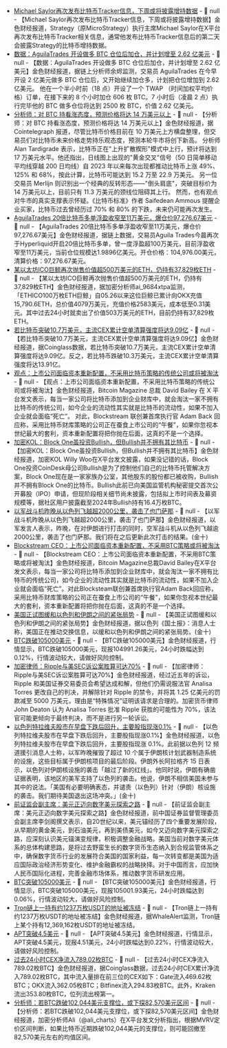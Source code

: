- [Michael Saylor再次发布比特币Tracker信息，下周或将披露增持数据](https://x.com/saylor/status/1934220313405100289) - 📰 null - 【Michael Saylor再次发布比特币Tracker信息，下周或将披露增持数据】金色财经报道，Strategy（原MicroStrategy）执行主席Michael Saylor在X平台再次发布比特币Tracker相关信息，通常他发布比特币Tracker信息后的第二天会披露Strategy的比特币增持数据。
- [数据：AguilaTrades 开设做多 BTC 仓位后加仓，并计划增至 2.62 亿美元]() - 📰 null - 【数据：AguilaTrades 开设做多 BTC 仓位后加仓，并计划增至 2.62 亿美元】金色财经报道，据链上分析师余烬监测，交易员 AguilaTrades 在今早开设 2 亿美元做多 BTC 仓位后，又开始继续加仓多，计划把仓位增加到 2.62 亿美元。 
他在一个半小时前（18 点）开设了一个 TWAP （时间加权平均价格）订单，在接下来的 8 个小时加仓 606 枚 BTC。7 小时后（凌晨 2 点）执行完毕他的 BTC 做多仓位将达到 2500 枚 BTC，价值 2.62 亿美元。
- [分析师：对 BTC 持看涨态度，预测价格将达 14 万美元以上]() - 📰 null - 【分析师：对 BTC 持看涨态度，预测价格将达 14 万美元以上】金色财经报道，据 Cointelegraph 报道，尽管比特币价格目前在 10 万美元上方横盘整理，但交易员们对比特币未来价格走势持乐观态度，预测本轮牛市将创下新高。 
分析师 Alan Tardigrade 表示，比特币正在"上升扩散楔形"模式中上行，预计将达到 17 万美元水平。他还指出，日线图上出现的"黄金交叉"信号（50 日简单移动平均线穿越 200 日均线）自 2023 年以来每次出现都推动比特币上涨 49%、125% 和 68%，按此计算，比特币可能达到 15.2 万至 22.9 万美元。 
另一位交易员 Merlijn 则识别出一个经典的反转形态——"倒头肩底"，突破目标价为 14 万美元以上，目前只有 11.3 万美元的颈线位阻碍其上行。 
然而，也有观点对牛市的真实支撑表示怀疑。《比特币标准》作者 Saifedean Ammous 提醒企业买家，比特币过去曾经历过 70% 和 80% 的下跌，未来仍可能再次发生。
- [AguilaTrades 20倍比特币多单浮盈收窄至11万美元，爆仓价97,276.67美元]() - 📰 null - 【AguilaTrades 20倍比特币多单浮盈收窄至11万美元，爆仓价97,276.67美元】金色财经报道，据链上数据，交易员Aguila Trades今晨再次于Hyperliquid开启20倍比特币多单，曾一度浮盈超100万美元，目前浮盈收窄至11万美元，当前仓位规模达1.9896亿美元。开仓价格：104,976.00美元，清算价格：97,276.67美元。
- [某以太坊ICO巨鲸再次抛售价值超500万美元的ETH，仍持有37,829枚ETH]() - 📰 null - 【某以太坊ICO巨鲸再次抛售价值超500万美元的ETH，仍持有37,829枚ETH】金色财经报道，据加密分析师ai_9684xtpa监测，「ETHICO100万枚ETH巨鲸」自05.26以来这位巨鲸已累计向OKX充值15,790.6ETH，总价值4079万美元，充值价格2583美元，成本低至0.31美元。其中过去24小时就卖出了价值503万美元的ETH，目前仍持有37,829枚ETH。
- [若比特币突破10.7万美元，主流CEX累计空单清算强度将达9.09亿]() - 📰 null - 【若比特币突破10.7万美元，主流CEX累计空单清算强度将达9.09亿】金色财经报道，据Coinglass数据，若比特币突破10.7万美元，主流CEX累计空单清算强度将达9.09亿。反之，若比特币跌破10.3万美元，主流CEX累计空单清算强度将达13.91亿。
- [观点：上市公司面临资本重新配置，不采用比特币策略的传统公司或将被淘汰]() - 📰 null - 【观点：上市公司面临资本重新配置，不采用比特币策略的传统公司或将被淘汰】金色财经报道，Bitcoin Magazine 总裁 David Bailey 在 X 平台发文表示，每当一家公司将比特币添加到企业财库中，就会淘汰一家不拥有比特币的传统公司，如今企业的流动性其实就是比特币的流动性，如果不加入企业就会面临“死亡”。 
对此，Blockstream 联创兼首席执行官 Adam Back 回应称，采用比特币财库策略的公司正在蚕食上市公司的“午餐”，如果你忽视本世纪最大的套利，资本重新配置将把你抛在后面，这真的不是一个选择。
- [加密KOL：Block One虽投资Bullish，但Bullish并不拥有其比特币](https://x.com/woonomic/status/1934195444277768397) - 📰 null - 【加密KOL：Block One虽投资Bullish，但Bullish并不拥有其比特币】金色财经报道，加密KOL Willy Woo在X平台发文披露，如果没记错的话，Block One投资CoinDesk母公司Bullish是为了控制他们自己的比特币托管解决方案，Block One现在是一家家族办公室，其他股东的股份都已被收购，Bullish并不拥有Block One的比特币。Bullish此前已向美国监管机构秘密提交首次公开募股（IPO）申请，但现阶段相关细节尚未披露，包括拟上市时间表及募资规模等，据社区用户披露截至2024年Bullish持有16.4万枚BTC。
- [以军战斗机昨晚从以色列飞越超2000公里，袭击了也门萨那]() - 📰 null - 【以军战斗机昨晚从以色列飞越超2000公里，袭击了也门萨那】金色财经报道，以军发言人表示，昨晚，在对伊朗进行打击的同时，空军战斗机从以色列飞越逾2000公里，袭击了也门萨那。我们将在之后更新此次打击的结果。(金十)
- [Blockstream CEO：上市公司面临资本重新配置，不采用BTC策略或将被淘汰](https://x.com/adam3us/status/1934177006922473626) - 📰 null - 【Blockstream CEO：上市公司面临资本重新配置，不采用BTC策略或将被淘汰】金色财经报道，Bitcoin Magazine总裁David Bailey在X平台发文表示，每当一家公司将比特币添加到企业财库中，就会淘汰一家不拥有比特币的传统公司，如今企业的流动性其实就是比特币的流动性，如果不加入企业就会面临“死亡”。对此Blocksteam联创兼首席执行官Adam Back回应称，采用比特币财库策略的公司正在蚕食上市公司的“午餐”，如果你忽视本世纪最大的套利，资本重新配置将把你抛在后面，这真的不是一个选择。
- [美国正试图缓和以色列和伊朗之间的紧张局势]() - 📰 null - 【美国正试图缓和以色列和伊朗之间的紧张局势】金色财经报道，据以色列《国土报》：消息人士称，美国正在推动交换信息，以缓和以色列和伊朗之间的紧张局势。(金十)
- [BTC跌破105000美元]() - 📰 null - 【BTC跌破105000美元】金色财经报道，行情显示，BTC跌破105000美元，现报104991.26美元，24小时跌幅达到0.12%，行情波动较大，请做好风险控制。
- [加密律师：Ripple与美SEC诉讼案胜算可达70%](https://www.dlnews.com/articles/regulation/ripple-sec-case-finish-line-crypto-attorney-judge-wants-more/) - 📰 null - 【加密律师：Ripple与美SEC诉讼案胜算可达70%】金色财经报道，经过近五年的诉讼，Ripple 和美国证券交易委员会希望达成和解，但他们仍需说服法官 Analisa Torres 更改自己的判决，并解除针对 Ripple 的禁令，并将其 1.25 亿美元的罚款减至 5000 万美元，理由是“特殊情况”证明该请求是合理的。加密货币律师 John Deaton 认为 Analisa Torres 批准 Ripple 获胜的可能性为 70%，该法官可能更倾向于最终判决，而不是进行另一轮诉讼。
- [以色列特拉维夫股市在早盘下跌后回升，主要股指现涨0.1%]() - 📰 null - 【以色列特拉维夫股市在早盘下跌后回升，主要股指现涨0.1%】金色财经报道，以色列特拉维夫股市在早盘下跌后回升，主要股指现涨 0.1%。此前据以色列 12 频道援引消息人士称，以军昨晚摧毁了超过 10 个属于伊朗核计划武器制造系统的设施，这些目标属于伊朗核项目的最后阶段。伊朗外长阿拉格齐 15 日表示，以色列对伊朗核设施的袭击「越过了新的红线」。他同时说，伊朗有确凿证据表明，该地区的美军支持了以色列的袭击。他说，伊朗不相信美国未参与其中的说法。「美国有必要明确表态，并谴责（以色列）针对（伊朗）核设施的袭击。我们期待美国退出这场冲突。」(金十)
- [前证监会副主席：美元正迈向数字美元探索之路](https://opinion.caixin.com/2025-06-09/102328513.html) - 📰 null - 【前证监会副主席：美元正迈向数字美元探索之路】金色财经报道，前中国证券监督管理委员会副主席李剑阁撰文表示，自20世纪以来，美元锚经历了四个重要发展阶段，从早期的黄金美元，到石油美元，再到美债美元，如今又迈向数字美元探索之路，应深刻认识美元锚演变规律，积极调整金融战略。美国当前对数字美元体系的总体构建思路，是将过去野蛮生长的数字货币生态纳入到合规监管体系之中，确保数字货币行业的发展符合美国的国家利益，每一次转变都是美国为适应国际政治经济形势变化、维护金融霸权的战略抉择。对于中国而言，应加快人民币国际化进程，完善金融市场体系，推动数字货币研发应用。
- [BTC突破105000美元]() - 📰 null - 【BTC突破105000美元】金色财经报道，行情显示，BTC突破105000美元，现报105001.93美元，24小时跌幅达到0.06%，行情波动较大，请做好风险控制。
- [Tron链上一持有约1237万枚USDT的地址被冻结]() - 📰 null - 【Tron链上一持有约1237万枚USDT的地址被冻结】金色财经报道，据WhaleAlert监测，Tron链上某个持有12,369,162枚USDT的地址被冻结。
- [APT突破4.5美元]() - 📰 null - 【APT突破4.5美元】金色财经报道，行情显示，APT突破4.5美元，现报4.51美元，24小时跌幅达到0.22%，行情波动较大，请做好风险控制。
- [过去24小时CEX净流入789.02枚BTC]() - 📰 null - 【过去24小时CEX净流入789.02枚BTC】金色财经报道，据Coinglass数据，过去24小时CEX累计净流入789.02枚BTC，其中流入量排在前三位的CEX如下：Gate流入469.62枚BTC；OKX流入362.05枚BTC；Bitfinex流入294.83枚BTC。此外，Kraken流出353.80枚BTC，位列流出榜第一。
- [分析师：若BTC跌破102,044美元支撑位，或下探82,570美元区间](https://x.com/ali_charts/status/1934162209283707002) - 📰 null - 【分析师：若BTC跌破102,044美元支撑位，或下探82,570美元区间】金色财经报道，加密分析师Ali（@ali_charts）在X平台发文分析指出，根据MVRV定价区间判断，如果比特币近期跌破102,044美元的支撑位，则可能回撤至82,570美元左右的均值区间。
